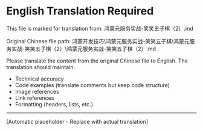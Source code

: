 ﻿# English Translation Required

This file is marked for translation from: 鸿蒙元服务实战-笑笑五子棋（2）.md

Original Chinese file path: 鸿蒙开发技巧\鸿蒙元服务实战-笑笑五子棋\鸿蒙元服务实战-笑笑五子棋（2）\鸿蒙元服务实战-笑笑五子棋（2）.md

Please translate the content from the original Chinese file to English.
The translation should maintain:
- Technical accuracy
- Code examples (translate comments but keep code structure)
- Image references
- Link references
- Formatting (headers, lists, etc.)

---

[Automatic placeholder - Replace with actual translation]
